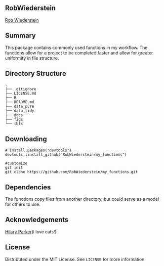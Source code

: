 

## RobWiederstein

[Rob Wiederstein](https://robwiederstein.org)

## Summary

This package contains commonly used functions in my workflow.  The functions allow for a project to be completed faster and allow for greater uniformity in file structure.

## Directory Structure

```
.
├── .gitignore
├── LICENSE.md
├── R
├── README.md
├── data_pure
├── data_tidy
├── docs
├── figs
└── tbls

```


## Downloading

```
# install.packages("devtools")
devtools::install_github("RobWiederstein/my_functions")

#customize
git init
git clone https://github.com/RobWiederstein/my_functions.git

```

## Dependencies

The functions copy files from another directory, but could serve as a model for others to use.

## Acknowledgements

[Hilary Parker](https://hilaryparker.com)(I love cats!)

## License

Distributed under the MIT License. See `LICENSE` for more information.
